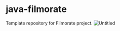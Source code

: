 # java-filmorate
Template repository for Filmorate project.
![Untitled](https://user-images.githubusercontent.com/108213849/236248414-e241b315-426e-4f27-9111-d7b0c22d0b7d.png)
